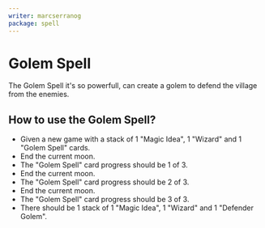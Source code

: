 ```yaml
---
writer: marcserranog
package: spell
---
```


# Golem Spell

The Golem Spell it's so powerfull, can create
a golem to defend the village from the enemies.

## How to use the Golem Spell?

 * Given a new game with a stack of 1 "Magic Idea", 1 "Wizard" and 1 "Golem Spell" cards.
 * End the current moon.
 * The "Golem Spell" card progress should be 1 of 3.
 * End the current moon.
 * The "Golem Spell" card progress should be 2 of 3.
 * End the current moon.
 * The "Golem Spell" card progress should be 3 of 3.
 * There should be 1 stack of 1 "Magic Idea", 1 "Wizard" and 1 "Defender Golem". 
